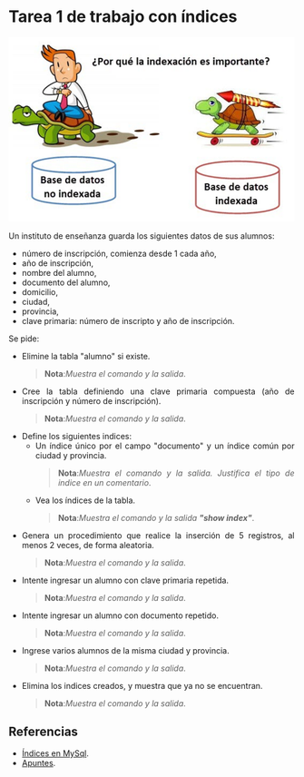 <div align="justify">

# Tarea 1 de trabajo con índices

<div align="center">
<img src="../../img/indices.png"/>
</div>

Un instituto de enseñanza guarda los siguientes datos de sus alumnos:
 - número de inscripción, comienza desde 1 cada año,
 - año de inscripción,
 - nombre del alumno,
 - documento del alumno,
 - domicilio,
 - ciudad,
 - provincia,
 - clave primaria: número de inscripto y año de inscripción.

Se pide: 
- Elimine la tabla "alumno" si existe. 
    >__Nota__:_Muestra el comando y la salida_.
- Cree la tabla definiendo una clave primaria compuesta (año de inscripción y número de 
inscripción).
    >__Nota__:_Muestra el comando y la salida_. 
- Define los siguientes indices:
   - Un índice único por el campo "documento" y un índice común por ciudad y provincia.
        >__Nota__:_Muestra el comando y la salida. Justifica el tipo de indice en un comentario_. 
    - Vea los índices de la tabla.
        >__Nota__:_Muestra el comando y la salida __"show index"___.
- Genera un procedimiento que realice la inserción de 5 registros, al menos 2 veces, de forma aleatoria.
    >__Nota__:_Muestra el comando y la salida_.
- Intente ingresar un alumno con clave primaria repetida.
    >__Nota__:_Muestra el comando y la salida_.
- Intente ingresar un alumno con documento repetido.
    >__Nota__:_Muestra el comando y la salida_.
- Ingrese varios alumnos de la misma ciudad y provincia.
    >__Nota__:_Muestra el comando y la salida_.
- Elimina los indices creados, y muestra que ya no se encuentran.
    >__Nota__:_Muestra el comando y la salida_.
## Referencias

- [Índices en MySql](https://dev.mysql.com/doc/refman/8.0/en/mysql-indexes.html).
- [Apuntes](../../indices.md).

</div>